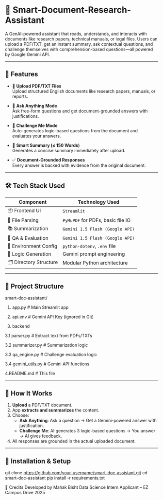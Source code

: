 
#  🤖 Smart-Document-Research-Assistant


A GenAI-powered assistant that reads, understands, and interacts with documents like research papers, technical manuals, or legal files. Users can upload a PDF/TXT, get an instant summary, ask contextual questions, and challenge themselves with comprehension-based questions—all powered by Google Gemini API.

-----------------------------------------------------------------------------------------------------------------------------------------------------------------------------------------------

## 🚀 Features

- 📄 **Upload PDF/TXT Files**  
  Upload structured English documents like research papers, manuals, or reports.

- 🧠 **Ask Anything Mode**  
  Ask free-form questions and get document-grounded answers with justifications.

- 🎯 **Challenge Me Mode**  
  Auto-generates logic-based questions from the document and evaluates your answers.

- 📝 **Smart Summary (≤ 150 Words)**  
  Generates a concise summary immediately after upload.

- ✅ **Document-Grounded Responses**  
  Every answer is backed with evidence from the original document.

------------------------------------------------------------------------------------------------------------------------------------------------------------------------------------------------

## 🛠 Tech Stack Used

| Component              | Technology Used                   |
|------------------------|-----------------------------------|
| 📦 Frontend UI         | `Streamlit`                       |
| 📂 File Parsing        | `PyMuPDF` for PDFs, basic file IO |
| 📚 Summarization       | `Gemini 1.5 Flash (Google API)`   |
| 💬 QA & Evaluation     | `Gemini 1.5 Flash (Google API)`   |
| 🔐 Environment Config  | `python-dotenv`, `.env` file      |
| 🧠 Logic Generation    | Gemini prompt engineering         |
| 🗂 Directory Structure | Modular Python architecture       |

------------------------------------------------------------------------------------------------------------------------------------------------------------------------------------------------

## 📁 Project Structure
smart-doc-assistant/
1. app.py # Main Streamlit app

2. api.env # Gemini API Key (ignored in Git)

3. backend

3.1 parser.py # Extract text from PDFs/TXTs

3.2 summarizer.py # Summarization logic

3.3 qa_engine.py # Challenge evaluation logic

3.4 gemini_utils.py # Gemini API functions

4.README.md # This file


------------------------------------------------------------------------------------------------------------------------------------------------------------------------------------------------

## 🧪 How It Works

1. **Upload** a PDF/TXT document.
2. App **extracts and summarizes** the content.
3. Choose:
   - **Ask Anything**: Ask a question → Get a Gemini-powered answer with justification.
   - **Challenge Me**: AI generates 3 logic-based questions → You answer → AI gives feedback.
4. All responses are grounded in the actual uploaded document.

------------------------------------------------------------------------------------------------------------------------------------------------------------------------------------------------

## 🧰 Installation & Setup

git clone https://github.com/your-username/smart-doc-assistant.git
cd smart-doc-assistant
pip install -r requirements.txt

🙌 Credits
Developed by Mahak Bisht
Data Science Intern Applicant – EZ Campus Drive 2025

